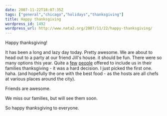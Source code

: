 ```yaml
---
date: 2007-11-22T18:07:35Z
tags: ["general","chicago","holidays","thanksgiving"]
title: Happy thanksgiving
wordpress_id: 1492
wordpress_url: http://www.nata2.org/2007/11/22/happy-thanksgiving/
---
```


Happy thanksgiving!

It has been a long and lazy day today. Pretty awesome.  We are about to head out to a party at our friend Jill's house. it should be fun. There were so many options this year. Quite a <a href="http://callmejeffrey.com/">few</a> <a href="http://morefishthanman.com/">people</a> offered to include us in their families thanksgiving - it was a hard decision. I just picked the first one. haha. (and hopefully the one with the best food - as the hosts are all chefs at various places around the city).

Friends are awesome.

We miss our families, but will see them soon.

So happy thanksgiving to everyone.
